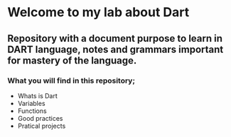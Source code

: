 

# Welcome to my lab about Dart
 ## Repository with a document purpose to learn in DART language, notes and grammars important for mastery of the language.

  ### What you will find in this repository; 

   - Whats is Dart 
   - Variables 
   - Functions 
   - Good practices
   - Pratical projects 


